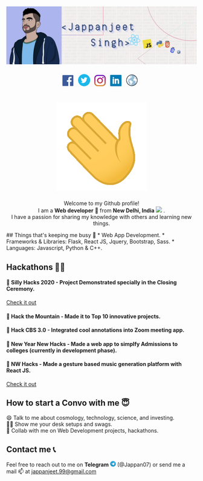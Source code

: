 # <a href="https://jappan07.github.io" target="_blank">![jappan header](https://github.com/Jappan07/Jappan07/blob/master/assets/githubBannerNew.jpg)</a>
<p align='center'>
<a href="https://www.facebook.com/jappan.jeet.9/" target="_blank" ><img height="30" src="https://github.com/Jappan07/Jappan07/blob/master/assets/facebook.png"></a>&nbsp;&nbsp;
<a href="https://twitter.com/jappanjeet" target="_blank" ><img height="32" src="https://github.com/Jappan07/Jappan07/blob/master/assets/twitter.png"></a>&nbsp;&nbsp;
<a href="https://www.instagram.com" target="_blank" ><img height="30" src="https://github.com/Jappan07/Jappan07/blob/master/assets/instagram.jpg"></a>&nbsp;&nbsp;
<a href="https://www.linkedin.com/in/jappanjeet-singh/" target="_blank" target="_blank"><img height="30" src="https://github.com/Jappan07/Jappan07/blob/master/assets/linkedin.png"></a>&nbsp;&nbsp;
<a href="https://jappan07.github.io" target="_blank" ><img height="31px" src="https://github.com/Jappan07/Jappan07/blob/master/assets/Globe.png"></a>&nbsp;&nbsp;
</p>

##
<div align="center">
        <h1><img src="https://github.com/Jappan07/Jappan07/blob/master/assets/wave_hand.gif" /></h1>
<p>Welcome to my Github profile!<br />
        I am a <b>Web developer</b> 🚀 from <b>New Delhi, India</b> <img
            src="https://image.flaticon.com/icons/svg/551/551889.svg" width="14" /> .<br />
        I have a passion for sharing my knowledge with others and learning new things. </p>
</div>
## Things that's keeping me busy 🧠
* Web App Development.
* Frameworks & Libraries: Flask, React JS, Jquery, Bootstrap, Sass.
* Languages: Javascript, Python & C++.

## Hackathons 🧑‍💻
#### 🚀 Silly Hacks 2020 - Project Demonstrated specially in the Closing Ceremony.

<a href="https://www.youtube.com/watch?v=B66ZZ3z1FTs" target="_blank">Check it out</a>

#### 🚀 Hack the Mountain - Made it to Top 10 innovative projects.

#### 🚀 Hack CBS 3.0 - Integrated cool annotations into Zoom meeting app.

#### 🚀 New Year New Hacks - Made a web app to simplfy Admissions to colleges (currently in development phase).

#### 🚀 NW Hacks - Made a gesture based music generation platform with React JS.

<a href="https://nwhacks-3cdee.web.app/" target="_blank">Check it out</a>

## How to start a Convo with me 😇
😄 Talk to me about cosmology, technology, science, and investing. <br>
🧑‍💻 Show me your desk setups and swags. <br>
🤝 Collab with me on Web Development projects, hackathons.
<br>
## Contact me 📞
Feel free to reach out to me on **Telegram** <img width="15px" src="https://github.com/Jappan07/Jappan07/blob/master/assets/Telegram_logo.png"> (@Jappan07) or send me a mail 📫 at <a href="mailto: jappanjeet.99@gmail.com">jappanjeet.99@gmail.com</a>

## 

<!--
**Jappan07/Jappan07** is a ✨ _special_ ✨ repository because its `README.md` (this file) appears on your GitHub profile.

Here are some ideas to get you started:

- 🔭 I’m currently working on ...
- 🌱 I’m currently learning ...
- 👯 I’m looking to collaborate on ...
- 🤔 I’m looking for help with ...
- 💬 Ask me about ...
- 📫 How to reach me: ...
- 😄 Pronouns: ...
- ⚡ Fun fact: ...
-->
